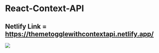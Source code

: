 # React-Context-API
## Netlify Link = https://themetogglewithcontextapi.netlify.app/

<img src = "https://user-images.githubusercontent.com/98772205/211511044-3f80658c-db1f-43ea-a984-1b3170d4da84.jpg"/>
